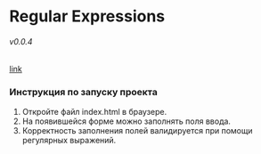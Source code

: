 # Regular Expressions

###### v0.0.4

[link](https://anufriTan.github.io)

### Инструкция по запуску проекта
1. Откройте файл index.html в браузере. 
2. На появившейся форме можно заполнять поля ввода.
3. Корректность заполнения полей валидируется при помощи регулярных выражений.
